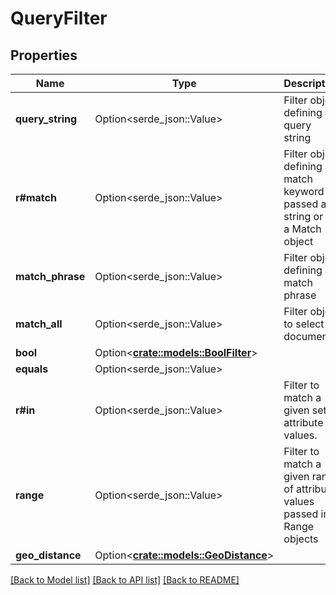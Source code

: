 # QueryFilter

## Properties

Name | Type | Description | Notes
------------ | ------------- | ------------- | -------------
**query_string** | Option<serde_json::Value> | Filter object defining a query string | [optional]
**r#match** | Option<serde_json::Value> | Filter object defining a match keyword passed as a string or in a Match object | [optional]
**match_phrase** | Option<serde_json::Value> | Filter object defining a match phrase | [optional]
**match_all** | Option<serde_json::Value> | Filter object to select all documents | [optional]
**bool** | Option<[**crate::models::BoolFilter**](BoolFilter.md)> |  | [optional]
**equals** | Option<serde_json::Value> |  | [optional]
**r#in** | Option<serde_json::Value> | Filter to match a given set of attribute values. | [optional]
**range** | Option<serde_json::Value> | Filter to match a given range of attribute values passed in Range objects | [optional]
**geo_distance** | Option<[**crate::models::GeoDistance**](GeoDistance.md)> |  | [optional]

[[Back to Model list]](../README.md#documentation-for-models) [[Back to API list]](../README.md#documentation-for-api-endpoints) [[Back to README]](../README.md)


